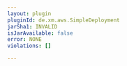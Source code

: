 ```yaml
---
layout: plugin
pluginId: de.xm.aws.SimpleDeployment
jarSha1: INVALID
isJarAvailable: false
error: NONE
violations: []

---
```

